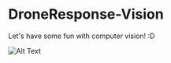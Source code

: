 # DroneResponse-Vision

Let's have some fun with computer vision! :D 

![Alt Text](https://thumbs.gfycat.com/FondPepperyAntelope-small.gif)
